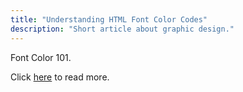 ```yaml
---
title: "Understanding HTML Font Color Codes"
description: "Short article about graphic design."
---
```


Font Color 101. 


Click <a href="https://www.mydesignshop.com/font-color-codes ">here</a> to read more.
